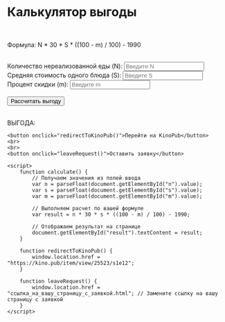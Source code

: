 <!DOCTYPE html>
<html>
<head>
    <title>Калькулятор выгоды</title>
</head>
<body>
    <h1>Калькулятор выгоды</h1>
    <br>
    <p>Формула: N * 30 * S * ((100 - m) / 100) - 1990</p>
    <br>
    <label for="n">Количество нереализованной еды (N):</label>
    <input type="number" id="n" placeholder="Введите N">
    <br>
    <label for="s">Средняя стоимость одного блюда (S):</label>
    <input type="number" id="s" placeholder="Введите S">
    <br>
    <label for="m">Процент скидки (m):</label>
    <input type="number" id="m" placeholder="Введите m">
    <br>
    <br>
    <button onclick="calculate()">Рассчитать выгоду</button>
    <br>
    <br>
    <p>ВЫГОДА: <span id="result"></span></p>

    <button onclick="redirectToKinoPub()">Перейти на KinoPub</button>
    <br>
    <br>
    <button onclick="leaveRequest()">Оставить заявку</button>

    <script>
        function calculate() {
            // Получаем значения из полей ввода
            var n = parseFloat(document.getElementById("n").value);
            var s = parseFloat(document.getElementById("s").value);
            var m = parseFloat(document.getElementById("m").value);

            // Выполняем расчет по вашей формуле
            var result = n * 30 * s * ((100 - m) / 100) - 1990;

            // Отображаем результат на странице
            document.getElementById("result").textContent = result;
        }

        function redirectToKinoPub() {
            window.location.href = "https://kino.pub/item/view/25523/s1e12";
        }

        function leaveRequest() {
            window.location.href = "ссылка_на_вашу_страницу_с_заявкой.html"; // Замените ссылку на вашу страницу с заявкой
        }
    </script>
</body>
</html>
